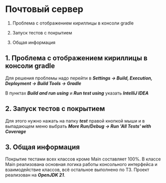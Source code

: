 # Почтовый сервер
 

1.  Проблема с отображением кириллицы в консоли gradle
     
2.  Запуск тестов с покрытием
     
3.  Общая информация
     
    

## 1\. Проблема с отображением кириллицы в консоли gradle
 
Для решения проблемы надо перейти в ***Settings -> Build, Execution, Deployment -> Build Tools -> Gradle***
 
В пунктах ***Build and run using*** и ***Run test using*** указать ***IntelliJ IDEA***
 

## 2\. Запуск тестов с покрытием
 
Для этого нужно нажать на папку ***test*** правой кнопкой мыши и в выпадающем меню выбрать ***More Run/Debug -> Run 'All Tests' with Coverage***
 

## 3\. Общая информация
 
Покрытие тестами всех классов кроме Main составляет 100%. В классе Main реализована основная логика работы консольного интерфейса и взаимодействие классов, всё остальное выполнено по ТЗ. Проект реализован на ***OpenJDK 21***.
